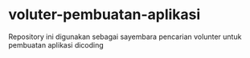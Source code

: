 # voluter-pembuatan-aplikasi
Repository ini digunakan sebagai sayembara pencarian volunter untuk pembuatan aplikasi dicoding
